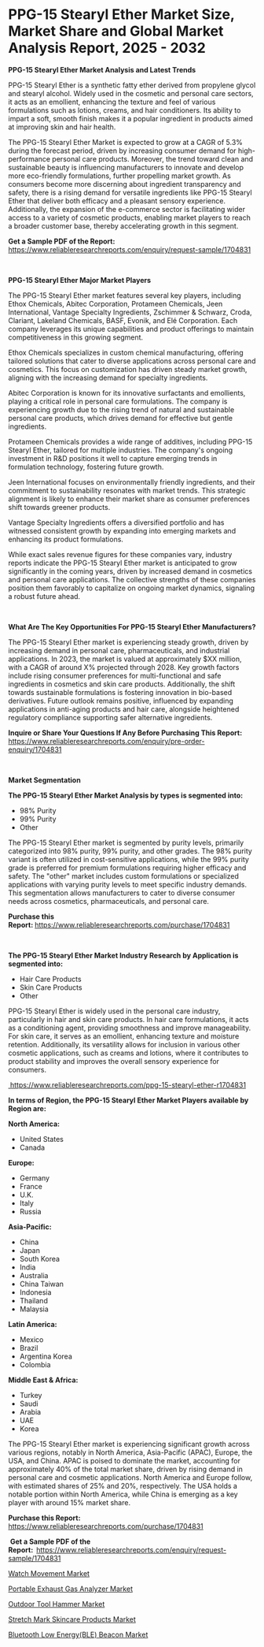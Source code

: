 <p><h1>PPG-15 Stearyl Ether Market Size, Market Share and Global Market Analysis Report, 2025 - 2032</h1></p><p><strong>PPG-15 Stearyl Ether Market Analysis and Latest Trends</strong></p>
<p><p>PPG-15 Stearyl Ether is a synthetic fatty ether derived from propylene glycol and stearyl alcohol. Widely used in the cosmetic and personal care sectors, it acts as an emollient, enhancing the texture and feel of various formulations such as lotions, creams, and hair conditioners. Its ability to impart a soft, smooth finish makes it a popular ingredient in products aimed at improving skin and hair health.</p><p>The PPG-15 Stearyl Ether Market is expected to grow at a CAGR of 5.3% during the forecast period, driven by increasing consumer demand for high-performance personal care products. Moreover, the trend toward clean and sustainable beauty is influencing manufacturers to innovate and develop more eco-friendly formulations, further propelling market growth. As consumers become more discerning about ingredient transparency and safety, there is a rising demand for versatile ingredients like PPG-15 Stearyl Ether that deliver both efficacy and a pleasant sensory experience. Additionally, the expansion of the e-commerce sector is facilitating wider access to a variety of cosmetic products, enabling market players to reach a broader customer base, thereby accelerating growth in this segment.</p></p>
<p><strong>Get a Sample PDF of the Report:&nbsp;</strong> <a href="https://www.reliableresearchreports.com/enquiry/request-sample/1704831?utm_campaign=113&utm_medium=2&utm_source=Github&utm_content=ia&utm_term=27032025&utm_id=ppg-15-stearyl-ether">https://www.reliableresearchreports.com/enquiry/request-sample/1704831</a></p>
<p>&nbsp;</p>
<p><strong>PPG-15 Stearyl Ether Major Market Players</strong></p>
<p><p>The PPG-15 Stearyl Ether market features several key players, including Ethox Chemicals, Abitec Corporation, Protameen Chemicals, Jeen International, Vantage Specialty Ingredients, Zschimmer & Schwarz, Croda, Clariant, Lakeland Chemicals, BASF, Evonik, and Elé Corporation. Each company leverages its unique capabilities and product offerings to maintain competitiveness in this growing segment.</p><p>Ethox Chemicals specializes in custom chemical manufacturing, offering tailored solutions that cater to diverse applications across personal care and cosmetics. This focus on customization has driven steady market growth, aligning with the increasing demand for specialty ingredients.</p><p>Abitec Corporation is known for its innovative surfactants and emollients, playing a critical role in personal care formulations. The company is experiencing growth due to the rising trend of natural and sustainable personal care products, which drives demand for effective but gentle ingredients.</p><p>Protameen Chemicals provides a wide range of additives, including PPG-15 Stearyl Ether, tailored for multiple industries. The company's ongoing investment in R&D positions it well to capture emerging trends in formulation technology, fostering future growth.</p><p>Jeen International focuses on environmentally friendly ingredients, and their commitment to sustainability resonates with market trends. This strategic alignment is likely to enhance their market share as consumer preferences shift towards greener products.</p><p>Vantage Specialty Ingredients offers a diversified portfolio and has witnessed consistent growth by expanding into emerging markets and enhancing its product formulations.</p><p>While exact sales revenue figures for these companies vary, industry reports indicate the PPG-15 Stearyl Ether market is anticipated to grow significantly in the coming years, driven by increased demand in cosmetics and personal care applications. The collective strengths of these companies position them favorably to capitalize on ongoing market dynamics, signaling a robust future ahead.</p></p>
<p>&nbsp;</p>
<p><strong>What Are The Key Opportunities For PPG-15 Stearyl Ether Manufacturers?</strong></p>
<p><p>The PPG-15 Stearyl Ether market is experiencing steady growth, driven by increasing demand in personal care, pharmaceuticals, and industrial applications. In 2023, the market is valued at approximately $XX million, with a CAGR of around X% projected through 2028. Key growth factors include rising consumer preferences for multi-functional and safe ingredients in cosmetics and skin care products. Additionally, the shift towards sustainable formulations is fostering innovation in bio-based derivatives. Future outlook remains positive, influenced by expanding applications in anti-aging products and hair care, alongside heightened regulatory compliance supporting safer alternative ingredients.</p></p>
<p><strong>Inquire or Share Your Questions If Any Before Purchasing This Report:</strong> <a href="https://www.reliableresearchreports.com/enquiry/pre-order-enquiry/1704831?utm_campaign=113&utm_medium=2&utm_source=Github&utm_content=ia&utm_term=27032025&utm_id=ppg-15-stearyl-ether">https://www.reliableresearchreports.com/enquiry/pre-order-enquiry/1704831</a></p>
<p>&nbsp;</p>
<p><strong>Market Segmentation</strong></p>
<p><strong>The PPG-15 Stearyl Ether Market Analysis by types is segmented into:</strong></p>
<p><ul><li>98% Purity</li><li>99% Purity</li><li>Other</li></ul></p>
<p><p>The PPG-15 Stearyl Ether market is segmented by purity levels, primarily categorized into 98% purity, 99% purity, and other grades. The 98% purity variant is often utilized in cost-sensitive applications, while the 99% purity grade is preferred for premium formulations requiring higher efficacy and safety. The "other" market includes custom formulations or specialized applications with varying purity levels to meet specific industry demands. This segmentation allows manufacturers to cater to diverse consumer needs across cosmetics, pharmaceuticals, and personal care.</p></p>
<p><strong>Purchase this Report:&nbsp;</strong><a href="https://www.reliableresearchreports.com/purchase/1704831?utm_campaign=113&utm_medium=2&utm_source=Github&utm_content=ia&utm_term=27032025&utm_id=ppg-15-stearyl-ether">https://www.reliableresearchreports.com/purchase/1704831</a></p>
<p>&nbsp;</p>
<p><strong>The PPG-15 Stearyl Ether Market Industry Research by Application is segmented into:</strong></p>
<p><ul><li>Hair Care Products</li><li>Skin Care Products</li><li>Other</li></ul></p>
<p><p>PPG-15 Stearyl Ether is widely used in the personal care industry, particularly in hair and skin care products. In hair care formulations, it acts as a conditioning agent, providing smoothness and improve manageability. For skin care, it serves as an emollient, enhancing texture and moisture retention. Additionally, its versatility allows for inclusion in various other cosmetic applications, such as creams and lotions, where it contributes to product stability and improves the overall sensory experience for consumers.</p></p>
<p><a href="https://www.reliableresearchreports.com/ppg-15-stearyl-ether-r1704831?utm_campaign=113&utm_medium=2&utm_source=Github&utm_content=ia&utm_term=27032025&utm_id=ppg-15-stearyl-ether">&nbsp;https://www.reliableresearchreports.com/ppg-15-stearyl-ether-r1704831</a></p>
<p><strong>In terms of Region, the PPG-15 Stearyl Ether Market Players available by Region are:</strong></p>
<p>
    <p> <strong> North America: </strong>
        <ul>
            <li>United States</li>
            <li>Canada</li>
        </ul>
        </p> 
    <p> <strong> Europe: </strong>
        <ul>
            <li>Germany</li>
            <li>France</li>
            <li>U.K.</li>
            <li>Italy</li>
            <li>Russia</li>
        </ul>
        </p> 
    <p> <strong> Asia-Pacific: </strong>
        <ul>
            <li>China</li>
            <li>Japan</li>
            <li>South Korea</li>
            <li>India</li>
            <li>Australia</li>
            <li>China Taiwan</li>
            <li>Indonesia</li>
            <li>Thailand</li>
            <li>Malaysia</li>
        </ul>
        </p> 
    <p> <strong> Latin America: </strong>
        <ul>
            <li>Mexico</li>
            <li>Brazil</li>
            <li>Argentina Korea</li>
            <li>Colombia</li>
        </ul>
        </p> 
    <p> <strong> Middle East & Africa: </strong>
        <ul>
            <li>Turkey</li>
            <li>Saudi</li>
            <li>Arabia</li>
            <li>UAE</li>
            <li>Korea</li>
        </ul>
    </p>
    </p>
<p><p>The PPG-15 Stearyl Ether market is experiencing significant growth across various regions, notably in North America, Asia-Pacific (APAC), Europe, the USA, and China. APAC is poised to dominate the market, accounting for approximately 40% of the total market share, driven by rising demand in personal care and cosmetic applications. North America and Europe follow, with estimated shares of 25% and 20%, respectively. The USA holds a notable portion within North America, while China is emerging as a key player with around 15% market share.</p></p>
<p><strong>Purchase this Report: </strong><a href="https://www.reliableresearchreports.com/purchase/1704831?utm_campaign=113&utm_medium=2&utm_source=Github&utm_content=ia&utm_term=27032025&utm_id=ppg-15-stearyl-ether">https://www.reliableresearchreports.com/purchase/1704831</a></p>
<p>&nbsp;<strong>Get a Sample PDF of the Report:&nbsp;&nbsp;</strong><a href="https://www.reliableresearchreports.com/enquiry/request-sample/1704831?utm_campaign=113&utm_medium=2&utm_source=Github&utm_content=ia&utm_term=27032025&utm_id=ppg-15-stearyl-ether">https://www.reliableresearchreports.com/enquiry/request-sample/1704831</a></p>
<p><strong></strong></p>
<p><p><a href="https://github.com/lehumiston1971679/Market-Research-Report-List-1/blob/main/watch-movement-market.md?utm_campaign=113&utm_medium=2&utm_source=Github&utm_content=ia&utm_term=27032025&utm_id=ppg-15-stearyl-ether">Watch Movement Market</a></p><p><a href="https://github.com/SamiaChowdhury801/Market-Research-Report-List-2/blob/main/portable-exhaust-gas-analyzer-market.md?utm_campaign=113&utm_medium=2&utm_source=Github&utm_content=ia&utm_term=27032025&utm_id=ppg-15-stearyl-ether">Portable Exhaust Gas Analyzer Market</a></p><p><a href="https://github.com/LilianFaulkner65/Market-Research-Report-List-2/blob/main/outdoor-tool-hammer-market.md?utm_campaign=113&utm_medium=2&utm_source=Github&utm_content=ia&utm_term=27032025&utm_id=ppg-15-stearyl-ether">Outdoor Tool Hammer Market</a></p><p><a href="https://github.com/rileymgdorcas/Market-Research-Report-List-1/blob/main/stretch-mark-skincare-products-market.md?utm_campaign=113&utm_medium=2&utm_source=Github&utm_content=ia&utm_term=27032025&utm_id=ppg-15-stearyl-ether">Stretch Mark Skincare Products Market</a></p><p><a href="https://github.com/AKSHATREPORTPRIME/Market-Research-Report-List-7/blob/main/bluetooth-low-energyble-beacon-market.md?utm_campaign=113&utm_medium=2&utm_source=Github&utm_content=ia&utm_term=27032025&utm_id=ppg-15-stearyl-ether">Bluetooth Low Energy(BLE) Beacon Market</a></p></p>